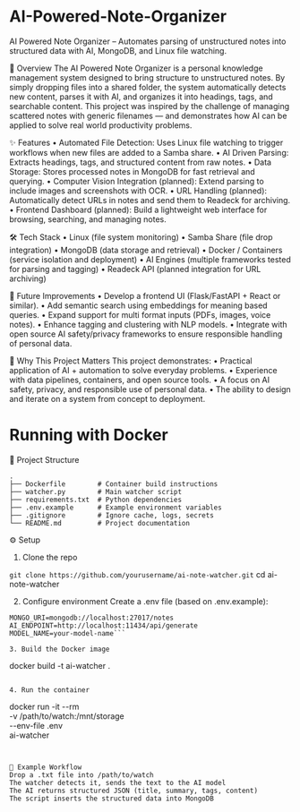 # AI-Powered-Note-Organizer
AI Powered Note Organizer – Automates parsing of unstructured notes into structured data with AI, MongoDB, and Linux file watching.

📖 Overview
The AI Powered Note Organizer is a personal knowledge management system designed to bring structure to unstructured notes. By simply dropping files into a shared folder, the system automatically detects new content, parses it with AI, and organizes it into headings, tags, and searchable content.
This project was inspired by the challenge of managing scattered notes with generic filenames — and demonstrates how AI can be applied to solve real world productivity problems.

✨ Features
•	Automated File Detection: Uses Linux file watching to trigger workflows when new files are added to a Samba share.
•	AI Driven Parsing: Extracts headings, tags, and structured content from raw notes.
•	Data Storage: Stores processed notes in MongoDB for fast retrieval and querying.
•	Computer Vision Integration (planned): Extend parsing to include images and screenshots with OCR.
•	URL Handling (planned): Automatically detect URLs in notes and send them to Readeck for archiving.
•	Frontend Dashboard (planned): Build a lightweight web interface for browsing, searching, and managing notes.

🛠️ Tech Stack
•	Linux (file system monitoring)
•	Samba Share (file drop integration)
•	MongoDB (data storage and retrieval)
•	Docker / Containers (service isolation and deployment)
•	AI Engines (multiple frameworks tested for parsing and tagging)
•	Readeck API (planned integration for URL archiving)
	
🚀 Future Improvements
•	Develop a frontend UI (Flask/FastAPI + React or similar).
•	Add semantic search using embeddings for meaning based queries.
•	Expand support for multi format inputs (PDFs, images, voice notes).
•	Enhance tagging and clustering with NLP models.
•	Integrate with open source AI safety/privacy frameworks to ensure responsible handling of personal data.

🎯 Why This Project Matters
This project demonstrates:
•	Practical application of AI + automation to solve everyday problems.
•	Experience with data pipelines, containers, and open source tools.
•	A focus on AI safety, privacy, and responsible use of personal data.
•	The ability to design and iterate on a system from concept to deployment.

# Running with Docker
📂 Project Structure
```
.
├── Dockerfile        # Container build instructions
├── watcher.py        # Main watcher script
├── requirements.txt  # Python dependencies
├── .env.example      # Example environment variables
├── .gitignore        # Ignore cache, logs, secrets
└── README.md         # Project documentation
```

⚙️ Setup
1. Clone the repo
   
```git clone https://github.com/yourusername/ai-note-watcher.git```
cd ai-note-watcher

2. Configure environment
Create a .env file (based on .env.example):
```
MONGO_URI=mongodb://localhost:27017/notes
AI_ENDPOINT=http://localhost:11434/api/generate
MODEL_NAME=your-model-name```

3. Build the Docker image
```
docker build -t ai-watcher .
```

4. Run the container
```
docker run -it --rm \
  -v /path/to/watch:/mnt/storage \
  --env-file .env \
  ai-watcher
```


🧪 Example Workflow
Drop a .txt file into /path/to/watch
The watcher detects it, sends the text to the AI model
The AI returns structured JSON (title, summary, tags, content)
The script inserts the structured data into MongoDB
